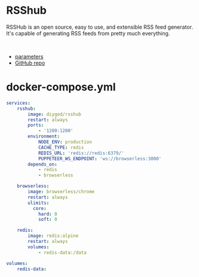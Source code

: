 # RSShub

RSSHub is an open source, easy to use, and extensible RSS feed generator. It's capable of generating RSS feeds from pretty much everything.

<br>

- [parameters](https://docs.rsshub.app/en/social-media.html)
- [GitHub repo](https://github.com/DIYgod/RSSHub)

# docker-compose.yml

```yml
services:
    rsshub:
        image: diygod/rsshub
        restart: always
        ports:
            - '1200:1200'
        environment:
            NODE_ENV: production
            CACHE_TYPE: redis
            REDIS_URL: 'redis://redis:6379/'
            PUPPETEER_WS_ENDPOINT: 'ws://browserless:3000'
        depends_on:
            - redis
            - browserless

    browserless:
        image: browserless/chrome
        restart: always
        ulimits:
          core:
            hard: 0
            soft: 0

    redis:
        image: redis:alpine
        restart: always
        volumes:
            - redis-data:/data

volumes:
    redis-data:
```
